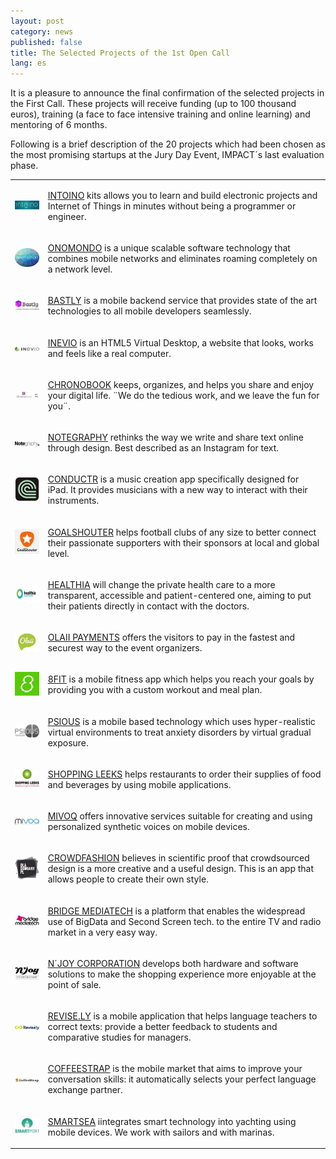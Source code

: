 ```yaml
---
layout: post
category: news
published: false
title: The Selected Projects of the 1st Open Call
lang: es
---
```


It is a pleasure to announce the final confirmation of the selected projects in the First Call. These projects will receive funding (up to 100 thousand euros), training (a face to face intensive training and online learning) and mentoring of 6 months.

Following is a brief description of the 20 projects which had been chosen as the most promising startups at the Jury Day Event, IMPACT´s last evaluation phase.

<table class="table">
<tr>
<td>
<a href="http://www.intoino.com/"><img src="/assets/intoino logo firma100.jpg"></a>
</td>
<td>
<p><a href="http://www.intoino.com/">INTOINO</a> kits allows you to learn and build electronic projects and Internet of Things in minutes without being a programmer or engineer.</p>
</td>
</tr>
<tr>
<td>
<a href="http://onomondo.com/"><img src="/assets/ImagenNEW ONOMONDO50.jpg"></a>
</td>
<td>
<p><a href="http://onomondo.com/">ONOMONDO</a> is a unique scalable software technology that combines mobile networks and eliminates roaming completely on a network level.</p>
</td>
</tr>
<tr>
<td>
<a href="http://bastly.com/"><img src="/assets/bastly 100.jpg"></a>
</td>
<td>
<p><a href="http://bastly.com/">BASTLY</a> is a mobile backend service that provides state of the art technologies to all mobile developers seamlessly.</p>
</td>
</tr>
<tr>
<td>
<a href="https://www.inevio.com/"><img src="/assets/Logo inevio 100.jpg"></a>
</td>
<td>
<p><a href="https://www.inevio.com/">INEVIO</a> is an HTML5 Virtual Desktop, a website that looks, works and feels like a real computer.</p>
</td>
</tr>
<tr>
<td>
<a href="https://chronobook.com/"><img src="/assets/chronobook120.jpg"></a>
</td>
<td>
<p><a href="https://chronobook.com/">CHRONOBOOK</a> keeps, organizes, and helps you share and enjoy your digital life. ¨We do the tedious work, and we leave the fun for you¨.</p>
</td>
</tr>
<tr>
<td>
<a href="https://notegraphy.com/"><img src="/assets/notegraphy100.jpg"></a>
</td>
<td>
<p><a href="https://notegraphy.com/">NOTEGRAPHY</a> rethinks the way we write and share text online through design. Best described as an Instagram for text.</p>
</td>
</tr>
<tr>
<td>
<a href="http://www.conductr.net/"><img src="/assets/ConductrIcon50.jpg"></a>
</td>
<td>
<p><a href="http://www.conductr.net/">CONDUCTR</a> is a music creation app specifically designed for iPad. It provides musicians with a new way to interact with their instruments.</p>
</td>
</tr>
<tr>
<td>
<a href="http://www.goalshouter.com/"><img src="/assets/Goalshouter_50.jpg"></a>
</td>
<td>
<p><a href="http://www.goalshouter.com/">GOALSHOUTER</a> helps football clubs of any size to better connect their passionate supporters with their sponsors at local and global level.</p>
</td>
</tr>
<tr>
<td>
<a href="http://www.healthia.es/"><img src="/assets/healthia100 cortado.jpg"></a>
</td>
<td>
<p><a href="http://www.healthia.es/">HEALTHIA</a> will change the private health care to a more transparent, accessible and patient-centered one, aiming to put their patients directly in contact with the doctors.</p>
</td>
</tr>
<tr>
<td>
<a href="http://payments.olaii.com/"><img src="/assets/Olaii_Logo60.jpg"></a>
</td>
<td>
<p><a href="http://payments.olaii.com/">OLAII PAYMENTS</a> offers the visitors to pay in the fastest and securest way to the event organizers.</p>
</td>
</tr>
<tr>
<td>
<a href="http://8fit.com/"><img src="/assets/8fit_50.jpg"></a>
</td>
<td>
<p><a href="http://8fit.com/">8FIT</a> is a mobile fitness app which helps you reach your goals by providing you with a custom workout and meal plan.</p>
</td>
</tr>
<tr>
<td>
<a href="http://psious.com/"><img src="/assets/Psious_80.jpg"></a>
</td>
<td>
<p><a href="http://psious.com/">PSIOUS</a> is a mobile based technology which uses hyper-realistic virtual environments to treat anxiety disorders by virtual gradual exposure.</p>
</td>
</tr>
<tr>
<td>
<a href="http://www.shoppingleeks.com/es/"><img src="/assets/shopping leeks80.jpg"></a>
</td>
<td>
<p><a href="http://www.shoppingleeks.com/es/">SHOPPING LEEKS</a> helps restaurants to order their supplies of food and beverages by using mobile applications.</p>
</td>
</tr>
<tr>
<td>
<a href="http://www.mivoq.it/joomla/"><img src="/assets/Mivoq-logo-100.jpg"></a>
</td>
<td>
<p><a href="http://www.mivoq.it/joomla/">MIVOQ</a> offers innovative services suitable for creating and using personalized synthetic voices on mobile devices.</p>
</td>
</tr>
<tr>
<td>
<a href="http://dlaodmiany.pl/"><img src="/assets/crowdfashion70.jpg"></a>
</td>
<td>
<p><a href="http://dlaodmiany.pl/">CROWDFASHION</a> believes in scientific proof that crowdsourced design is a more creative and a useful design. This is an app that allows people to create their own style.</p> 
</td>
</tr>
<tr>
<td>
<a href="http://bridgemediatech.com/en/index.html"><img src="/assets/BridgeMediatech_100.jpg"></a>
</td>
<td>
<p><a href="http://bridgemediatech.com/en/index.html">BRIDGE MEDIATECH</a> is a platform that enables the widespread use of BigData and Second Screen tech. to the entire TV and radio market in a very easy way.</p>
</td>
</tr>
<tr>
<td>
<a href="http://njoycorporation.com/"><img src="/assets/njoy corporation60.jpg"></a>
</td>
<td>
<p><a href="http://njoycorporation.com/">N´JOY CORPORATION</a> develops both hardware and software solutions to make the shopping experience more enjoyable at the point of sale.</p>
</td>
</tr>
<tr>
<td>
<a href="http://revise.ly/es/"><img src="/assets/Revisely logo_120.jpg"></a>
</td>
<td>
<p><a href="http://revise.ly/es/">REVISE.LY</a> is a mobile application that helps language teachers to correct texts: provide a better feedback to students and comparative studies for managers.</p>
</td>
</tr>
<tr>
<td>
<a href="http://www.coffeestrap.com/"><img src="/assets/coffee strap logo120.jpg"></a>
</td>
<td>
<p><a href="http://www.coffeestrap.com/">COFFEESTRAP</a> is the mobile market that aims to improve your conversation skills: it automatically selects your perfect language exchange partner.</p>
</td>
</tr>
<tr>
<td>
<a href="http://smartport.es/"><img src="/assets/smartsea 80.jpg"></a>
</td>
<td>
<p><a href="http://smartport.es/">SMARTSEA</a> iintegrates smart technology into yachting using mobile devices. We work with sailors and with marinas.</p>
</td>
</tr>
</table>